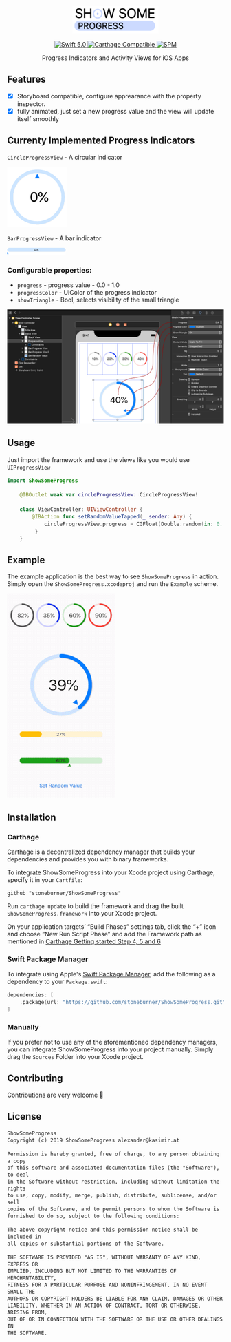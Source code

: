 <p align="center">
   <img width="200" src="graphics/Logo.gif" alt="ShowSomeProgress Logo">
</p>

<p align="center">
   <a href="https://developer.apple.com/swift/">
      <img src="https://img.shields.io/badge/Swift-5.0-orange.svg?style=flat" alt="Swift 5.0">
   </a>
<!--<a href="http://cocoapods.org/pods/ShowSomeProgress">
      <img src="https://img.shields.io/cocoapods/v/ShowSomeProgress.svg?style=flat" alt="Version">
   </a>
   <a href="http://cocoapods.org/pods/ShowSomeProgress">
      <img src="https://img.shields.io/cocoapods/p/ShowSomeProgress.svg?style=flat" alt="Platform">
   </a>
-->
   <a href="https://github.com/Carthage/Carthage">
      <img src="https://img.shields.io/badge/Carthage-compatible-4BC51D.svg?style=flat" alt="Carthage Compatible">
   </a>
   <a href="https://github.com/apple/swift-package-manager">
      <img src="https://img.shields.io/badge/Swift%20Package%20Manager-compatible-brightgreen.svg" alt="SPM">
   </a>
</p>

<p align="center">
Progress Indicators and Activity Views for iOS Apps
</p>

## Features

- [x] Storyboard compatible, configure apprearance with the property inspector.
- [x] fully animated, just set a new progress value and the view will update itself smoothly

## Currenty Implemented Progress Indicators

`CircleProgressView` - A circular indicator

![CircleProgressView](graphics/ProgressCircleDisplay.gif)

`BarProgressView` - A bar indicator

![BarProgressView](graphics/ProgressBarDisplay.gif)


### Configurable properties:
* `progress` - progress value - 0.0 - 1.0
* `progressColor` - UIColor of the progress indicator
* `showTriangle` - Bool, selects visibility of the small triangle 

![Storyboard](graphics/anotated_storyboard_screenshot.png)

## Usage

Just import the framework and use the views like you would use `UIProgressView`

```swift
import ShowSomeProgress

    @IBOutlet weak var circleProgressView: CircleProgressView!

	class ViewController: UIViewController {
	    @IBAction func setRandomValueTapped(_ sender: Any) {
	        circleProgressView.progress = CGFloat(Double.random(in: 0...1))
		 }
	}  
```

## Example

The example application is the best way to see `ShowSomeProgress` in action. Simply open the `ShowSomeProgress.xcodeproj` and run the `Example` scheme.

![Example app](graphics/example.gif)


## Installation
<!--
### CocoaPods

ShowSomeProgress is available through [CocoaPods](http://cocoapods.org). To install
it, simply add the following line to your Podfile:

```bash
pod 'ShowSomeProgress'
```
-->

### Carthage

[Carthage](https://github.com/Carthage/Carthage) is a decentralized dependency manager that builds your dependencies and provides you with binary frameworks.

To integrate ShowSomeProgress into your Xcode project using Carthage, specify it in your `Cartfile`:

```ogdl
github "stoneburner/ShowSomeProgress"
```

Run `carthage update` to build the framework and drag the built `ShowSomeProgress.framework` into your Xcode project. 

On your application targets’ “Build Phases” settings tab, click the “+” icon and choose “New Run Script Phase” and add the Framework path as mentioned in [Carthage Getting started Step 4, 5 and 6](https://github.com/Carthage/Carthage/blob/master/README.md#if-youre-building-for-ios-tvos-or-watchos)

### Swift Package Manager

To integrate using Apple's [Swift Package Manager](https://swift.org/package-manager/), add the following as a dependency to your `Package.swift`:

```swift
dependencies: [
    .package(url: "https://github.com/stoneburner/ShowSomeProgress.git", from: "1.0.0")
]
```

### Manually

If you prefer not to use any of the aforementioned dependency managers, you can integrate ShowSomeProgress into your project manually. Simply drag the `Sources` Folder into your Xcode project.

## Contributing
Contributions are very welcome 🙌

## License

```
ShowSomeProgress
Copyright (c) 2019 ShowSomeProgress alexander@kasimir.at

Permission is hereby granted, free of charge, to any person obtaining a copy
of this software and associated documentation files (the "Software"), to deal
in the Software without restriction, including without limitation the rights
to use, copy, modify, merge, publish, distribute, sublicense, and/or sell
copies of the Software, and to permit persons to whom the Software is
furnished to do so, subject to the following conditions:

The above copyright notice and this permission notice shall be included in
all copies or substantial portions of the Software.

THE SOFTWARE IS PROVIDED "AS IS", WITHOUT WARRANTY OF ANY KIND, EXPRESS OR
IMPLIED, INCLUDING BUT NOT LIMITED TO THE WARRANTIES OF MERCHANTABILITY,
FITNESS FOR A PARTICULAR PURPOSE AND NONINFRINGEMENT. IN NO EVENT SHALL THE
AUTHORS OR COPYRIGHT HOLDERS BE LIABLE FOR ANY CLAIM, DAMAGES OR OTHER
LIABILITY, WHETHER IN AN ACTION OF CONTRACT, TORT OR OTHERWISE, ARISING FROM,
OUT OF OR IN CONNECTION WITH THE SOFTWARE OR THE USE OR OTHER DEALINGS IN
THE SOFTWARE.
```

